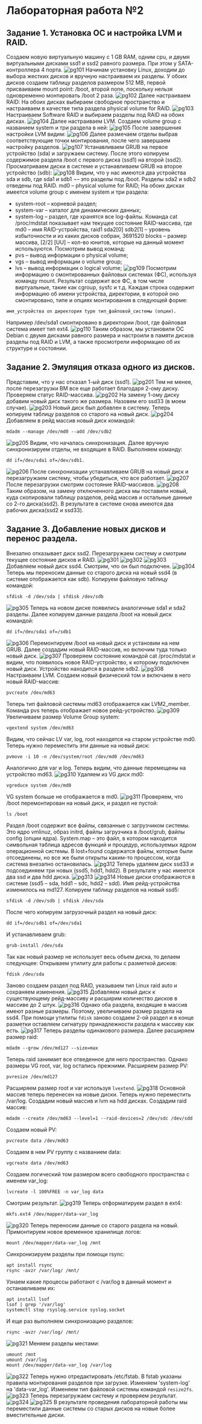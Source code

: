 # Лабораторная работа №2
## Задание 1. Установка ОС и настройка LVM и RAID.
Создаем новую виртуальную машину с 1 GB RAM, одним cpu, и двумя виртуальными дисками ssd1 и ssd2 равного размера. При этом у SATA-контроллера 4 порта.
![pg101](https://github.com/vaddokt/labOS/blob/master/lab2/images/pg101.png)
Начинам установку Linux, доходим до выбора жестких дисков и вручную настраиваем их разделы.
У обоих дисков создаем таблицу разделов размером 512 MB, первой присваиваем mount point: /boot, второй none, поскольку нельзя одновременно монтировать /boot 2 раза.
![pg102](https://github.com/vaddokt/labOS/blob/master/lab2/images/pg102.png)
Далее настраиваем RAID:
На обоих дисках выбираем свободное пространство и настраиваем в качестве типа раздела physical volume for RAID.
![pg103](https://github.com/vaddokt/labOS/blob/master/lab2/images/pg103.png)
Настраиваем Software RAID и выбираем разделы под RAID на обоих дисках.
![pg104](https://github.com/vaddokt/labOS/blob/master/lab2/images/pg104.png)
Далее настраиваем LVM. Создаем volume group с названием system и три раздела в ней:
![pg105](https://github.com/vaddokt/labOS/blob/master/lab2/images/pg105.png)
После завершения настройки LVM видим:
![pg106](https://github.com/vaddokt/labOS/blob/master/lab2/images/pg106.png)
Далее размечаем отделы выбрав соответствующие точки монтирования, после чего завершаем настройку разделов.
![pg107](https://github.com/vaddokt/labOS/blob/master/lab2/images/pg107.png)
Устанавливаем GRUB на первое устройство (sda) и загружаем систему. После этого копируем содержимое раздела /boot с первого диска (ssd1) на второй (ssd2).
Просматриваем диски в системе и устанавливаем GRUB на второе устройство (sdb):
![pg108](https://github.com/vaddokt/labOS/blob/master/lab2/images/pg108.png)
Видим, что у нас имеются два устройства sda и sdb, где sda1 и sdb1 ¬– это разделы под /boot. Разделы sda2 и sdb2 отведены под RAID.
md0 – physical volume for RAID;
На обоих дисках имеется volume group с именем system и три раздела:
- system-root – корневой раздел;
- system-var – каталог для динамических данных;
- system-log – раздел, где хранятся все log-файлы.
Команда cat /proc/mdstat показывает нам текущее состояние RAID-массива, где md0 – имя RAID-устройства, raid1 sda2[0] sdb2[1] – уровень избыточности и из каких дисков собран, 3691520 blocks – размер массива, [2/2] [UU] – кол-во юнитов, которые на данный момент используются.
Посмотрим вывод команд:
- pvs – вывод информации о physical volume;
- vgs – вывод информации о volume group;
- lvs – вывод информации о logical volume;
![pg109](https://github.com/vaddokt/labOS/blob/master/lab2/images/pg109.png)
Посмотрим информацию о смонтированных файловых системах (ФС), используя команду mount. Результат содержит все ФС, в том числе виртуальные, такие как cgroup, sysfc и т.д. Каждая строка содержит информацию об имени устройства, директории, в которой оно смонтировано, типе и опциях монтирования в следующей форме:
```
имя_устройства on директория type тип_файловой_системы (опции).
```
Например /dev/sda1 смонтировано в директории /boot, где файловая система имеет тип ext4.
![pg110](https://github.com/vaddokt/labOS/blob/master/lab2/images/pg110.png)
Таким образом, мы установили ОС Debian с двумя дисками равного размера и настроили в памяти дисков разделы под RAID и LVM, а также просмотрели информацию об их структуре и состоянии.
## Задание 2. Эмуляция отказа одного из дисков.
Представим, что у нас отказал 1-ый диск (ssd1).
![pg201](https://github.com/vaddokt/labOS/blob/master/lab2/images/pg201.png)
Тем не менее, после перезагрузки ВМ все еще работает благодаря 2-ому диску. Проверяем статус RAID-массива.
![pg202](https://github.com/vaddokt/labOS/blob/master/lab2/images/pg202.png)
На замену 1-ому диску добавим новый диск такого же размера. Назовем его ssd33 (в моем случае).
![pg203](https://github.com/vaddokt/labOS/blob/master/lab2/images/pg203.png)
Новый диск был добавлен в систему. Теперь копируем таблицу разделов со старого на новый диск.
![pg204](https://github.com/vaddokt/labOS/blob/master/lab2/images/pg204.png)
Добавляем в рейд массив новый диск командой:
```
mdadm --manage /dev/md0 --add /dev/sdb2
```
![pg205](https://github.com/vaddokt/labOS/blob/master/lab2/images/pg205.png)
Видим, что началась синхронизация. Далее вручную синхронизируем отделы, не входящие в RAID. Выполняем команду:
```
dd if=/dev/sda1 of=/dev/sdb1.
```
![pg206](https://github.com/vaddokt/labOS/blob/master/lab2/images/pg206.png)
После синхронизации устанавливаем GRUB на новый диск и перезагружаем систему, чтобы убедиться, что все работает.
![pg207](https://github.com/vaddokt/labOS/blob/master/lab2/images/pg207.png)
После перезагрузки смотрим состояние RAID-массивов.
![pg208](https://github.com/vaddokt/labOS/blob/master/lab2/images/pg208.png)
Таким образом, на замену отключенного диска мы поставили новый, куда скопировали таблицу разделов, рейд массив и остальные данные со 2-го диска(ssd2). В результате в системе снова имеются два рабочих диска(ssd2 и ssd33).
## Задание 3. Добавление новых дисков и перенос раздела.
Внезапно отказывает диск ssd2. Перезагружаем систему и смотрим текущее состояние дисков и RAID.
![pg301](https://github.com/vaddokt/labOS/blob/master/lab2/images/pg301.png)
![pg302](https://github.com/vaddokt/labOS/blob/master/lab2/images/pg302.png)
![pg303](https://github.com/vaddokt/labOS/blob/master/lab2/images/pg303.png)
Добавляем новый диск ssd4. Смотрим, что он был подключен.
![pg304](https://github.com/vaddokt/labOS/blob/master/lab2/images/pg304.png)
Теперь мы переносим данные со старого диска на новый ssd4 (в системе отображается как sdb). Копируем файловую таблицу командой:
```
sfdisk -d /dev/sda | sfdisk /dev/sdb
```
![pg305](https://github.com/vaddokt/labOS/blob/master/lab2/images/pg305.png)
Теперь на новом диске появились аналогичные sda1 и sda2 разделы. Далее копируем данные раздела /boot на новый диск командой:
```
dd if=/dev/sda1 of=/sdb1
```
![pg306](https://github.com/vaddokt/labOS/blob/master/lab2/images/pg306.png)
Перемонтируем /boot на новый диск и установим на нем GRUB. Далее создадим новый RAID-массив, но включим туда только новый диск.
![pg307](https://github.com/vaddokt/labOS/blob/master/lab2/images/pg307.png)
Проверяем состояние командой cat /proc/mdstat и видим, что появилось новое RAID-устройство, к которому подключен новый диск. Устройство находится в разделе sdb2.
![pg308](https://github.com/vaddokt/labOS/blob/master/lab2/images/pg308.png)
Настраиваем LVM. Создаем новый физический том и включаем в него новый RAID-массив:
```
pvcreate /dev/md63
```
Теперь тип файловой системы md63 отображается как LVM2_member. Команда pvs теперь отображает новое рейд-устройство.
![pg309](https://github.com/vaddokt/labOS/blob/master/lab2/images/pg309.png)
Увеличиваем размер Volume Group system:
```
vgextend system /dev/md63
```
Видим, что сейчас LV var, log, root находятся на старом устройстве md0. Теперь нужно переместить эти данные на новый диск:
```
pvmove -i 10 -n /dev/system/root /dev/md0 /dev/md63
```
Аналогично для var и log.
Теперь видим, что данные перемещены на устройство md63.
![pg310](https://github.com/vaddokt/labOS/blob/master/lab2/images/pg310.png)
Удаляем из VG диск md0:
```
vgreduce system /dev/md0
```
VG system больше не отображается в md0.
![pg311](https://github.com/vaddokt/labOS/blob/master/lab2/images/pg311.png)
Проверяем, что /boot перемонтирован на новый диск, и раздел не пустой:
```
ls /boot
```
Раздел /boot содержит все файлы, связанные с загрузчиком системы. Это ядро vmlinuz, образ initrd, файлы загрузчика в /boot/grub, файлы config (опции ядра). System.map – это файл, в котором находится символьная таблица адресов функций и процедур, используемых ядром операционной системы. В lost+found содержатся файлы, которые были отсоединены, но все же были открыты каким-то процессом, когда система внезапно остановилась.
![pg312](https://github.com/vaddokt/labOS/blob/master/lab2/images/pg312.png)
Теперь удаляем диск ssd33 и подсоединяем три новых (ssd5, hdd1, hdd2). В результате у нас имеется два ssd и два hdd диска.
![pg313](https://github.com/vaddokt/labOS/blob/master/lab2/images/pg313.png)
![pg314](https://github.com/vaddokt/labOS/blob/master/lab2/images/pg314.png)
Новые диски отображаются в системе (ssd5 – sda, hdd1 – sdc, hdd2 – sdd). Имя рейд-устройства изменилось на md127.
Копируем таблицу разделов на новый ssd5:
```
sfdisk -d /dev/sdb | sfdisk /dev/sda
```
После чего копируем загрузочный раздел на новый диск:
```
dd if=/dev/sdb1 of=/dev/sda1
```
И устанавливаем grub:
```
grub-install /dev/sda
```
Так как новый размер не использует весь объем диска, то делаем следующее:
Открываем утилиту для работы с разметкой дисков:
```
fdisk /dev/sda
```
Заново создаем раздел под RAID, указываем тип Linux raid auto и сохраняем изменения.
![pg315](https://github.com/vaddokt/labOS/blob/master/lab2/images/pg315.png)
Добавляем новый диск к существующему рейд-массиву и расширим количество дисков в массиве до 2 штук.
![pg316](https://github.com/vaddokt/labOS/blob/master/lab2/images/pg316.png)
Однако оба раздела, входящие в массив имеют разные размеры. Поэтому, увеличиваем размер раздела на ssd4. При помощи утилиты `fdisk` заново создаем 2-ой раздел и в конце разметки оставляем сигнатуру принадлежности раздела к массиву как есть.
![pg317](https://github.com/vaddokt/labOS/blob/master/lab2/images/pg317.png)
Теперь разделы одинакового размера. Далее расширяем размер raid:
```
mdadm --grow /dev/md127 --size=max
```
Теперь raid занимает все отведенное для него пространство. Однако размеры VG root, var, log остались прежними.
Расширяем размер PV:
```
pvresize /dev/md127
```
Расширяем размер root и var используя `lvextend`.
![pg318](https://github.com/vaddokt/labOS/blob/master/lab2/images/pg318.png)
Основной массив теперь перенесен на новые диски. Теперь нужно переместить /var/log. Создадим новый массив и lvm на hdd дисках.
Создадим raid массив:
```
mdadm --create /dev/md63 --level=1 --raid-devices=2 /dev/sdc /dev/sdd
```
Создаем новый PV:
```
pvcreate data /dev/md63
```
Создаем в нем PV группу с названием data:
```
vgcreate data /dev/md63
```
Создаем логический том размером всего свободного пространства с именем var_log:
```
lvcreate -l 100%FREE -n var_log data
```
Смотрим результат.
![pg319](https://github.com/vaddokt/labOS/blob/master/lab2/images/pg319.png)
Теперь отформатируем раздел в ext4:
```
mkfs.ext4 /dev/mapper/data-var_log
```
![pg320](https://github.com/vaddokt/labOS/blob/master/lab2/images/pg320.png)
Теперь переносим данные со старого раздела на новый.
Примонтируем новое временное хранилище логов:
```
mount /dev/mapper/data-var_log /mnt
```
Синхронизируем разделы при помощи rsync:
```
apt install rsync
rsync -avzr /var/log/ /mnt/
```
Узнаем какие процессы работают с /var/log в данный момент и останавливаем их:
```
apt install lsof
lsof | grep '/var/log'
systemctl stop rsyslog.service syslog.socket
```
И еще раз выполняем синхронизацию разделов:
```
rsync -avzr /var/log/ /mnt/
```
![pg321](https://github.com/vaddokt/labOS/blob/master/lab2/images/pg321.png)
Меняем разделы местами:
```
umount /mnt
umount /var/log
mount /dev/mapper/data-var_log /var/log
```
![pg322](https://github.com/vaddokt/labOS/blob/master/lab2/images/pg322.png)
Теперь нужно отредактировать /etc/fstab. В fstab указаны правила монтирования разделов при загрузке. Изменяем 'system-log' на 'data-var_log'.
Изменяем тип файловой системы командой `resize2fs`.
![pg323](https://github.com/vaddokt/labOS/blob/master/lab2/images/pg323.png)
Теперь перезагружаем систему и проверяем результат.
![pg324](https://github.com/vaddokt/labOS/blob/master/lab2/images/pg324.png)
![pg325](https://github.com/vaddokt/labOS/blob/master/lab2/images/pg325.png)
В результате проведения лабораторной работы мы переместили данные системы со старых дисков на новые более вместительные диски.
